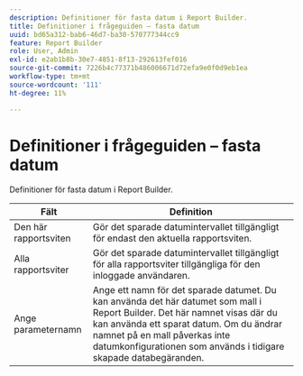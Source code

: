 ```yaml
---
description: Definitioner för fasta datum i Report Builder.
title: Definitioner i frågeguiden – fasta datum
uuid: bd65a312-bab6-46d7-ba30-570777344cc9
feature: Report Builder
role: User, Admin
exl-id: e2ab1b8b-30e7-4851-8f13-292613fef016
source-git-commit: 7226b4c77371b486006671d72efa9e0f0d9eb1ea
workflow-type: tm+mt
source-wordcount: '111'
ht-degree: 11%

---
```


# Definitioner i frågeguiden – fasta datum

Definitioner för fasta datum i Report Builder.

| Fält | Definition |
|--- |--- |
| Den här rapportsviten | Gör det sparade datumintervallet tillgängligt för endast den aktuella rapportsviten. |
| Alla rapportsviter | Gör det sparade datumintervallet tillgängligt för alla rapportsviter tillgängliga för den inloggade användaren. |
| Ange parameternamn | Ange ett namn för det sparade datumet. Du kan använda det här datumet som mall i Report Builder. Det här namnet visas där du kan använda ett sparat datum. Om du ändrar namnet på en mall påverkas inte datumkonfigurationen som används i tidigare skapade databegäranden. |
